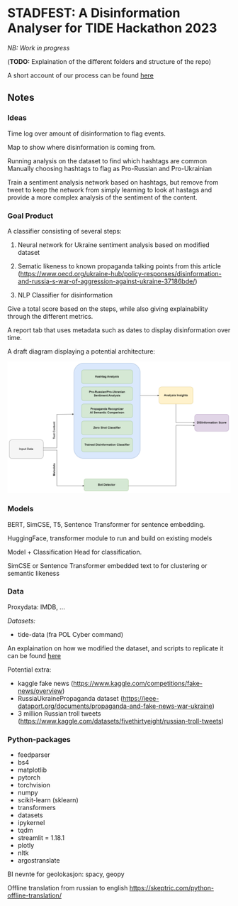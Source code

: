 # STADFEST: A Disinformation Analyser for TIDE Hackathon 2023

*NB: Work in progress*

(**TODO:** Explaination of the different folders and structure of the repo)

A short account of our process can be found [here](LOG.md)

## Notes

### Ideas

Time log over amount of disinformation to flag events.

Map to show where disinformation is coming from.

Running analysis on the dataset to find which hashtags are common
Manually choosing hashtags to flag as Pro-Russian and Pro-Ukrainian

Train a sentiment analysis network based on hashtags, but remove from tweet to keep the network from simply learning to look at hastags
and provide a more complex analysis of the sentiment of the content.


### Goal Product

A classifier consisting of several steps:

1) Neural network for Ukraine sentiment analysis based on modified dataset

2) Sematic likeness to known propaganda talking points from this article (https://www.oecd.org/ukraine-hub/policy-responses/disinformation-and-russia-s-war-of-aggression-against-ukraine-37186bde/)

3) NLP Classifier for disinformation

Give a total score based on the steps, while also giving explainability through the different metrics.

A report tab that uses metadata such as dates to display disinformation over time.

A draft diagram displaying a potential architecture:

<img src="media/DisinformationAnalyzerDiagram_draft.png"  width="600">


### Models
BERT, SimCSE, T5, Sentence Transformer for sentence embedding.

HuggingFace, transformer module to run and build on existing models

Model + Classification Head for classification.

SimCSE or Sentence Transformer embedded text to for clustering or semantic likeness

### Data
Proxydata: IMDB, ...

*Datasets:*
 - tide-data (fra POL Cyber command)

 An explaination on how we modified the dataset, and scripts to replicate it can be found [here](data/)

Potential extra:
 - kaggle fake news (https://www.kaggle.com/competitions/fake-news/overview)
 - RussiaUkrainePropaganda dataset (https://ieee-dataport.org/documents/propaganda-and-fake-news-war-ukraine)
 - 3 million Russian troll tweets (https://www.kaggle.com/datasets/fivethirtyeight/russian-troll-tweets)


###  Python-packages
- feedparser
- bs4
- matplotlib
- pytorch
- torchvision
- numpy
- scikit-learn (sklearn)
- transformers
- datasets
- ipykernel
- tqdm
- streamlit = 1.18.1
- plotly
- nltk
- argostranslate

BI nevnte for geolokasjon: spacy, geopy

Offline translation from russian to english
https://skeptric.com/python-offline-translation/